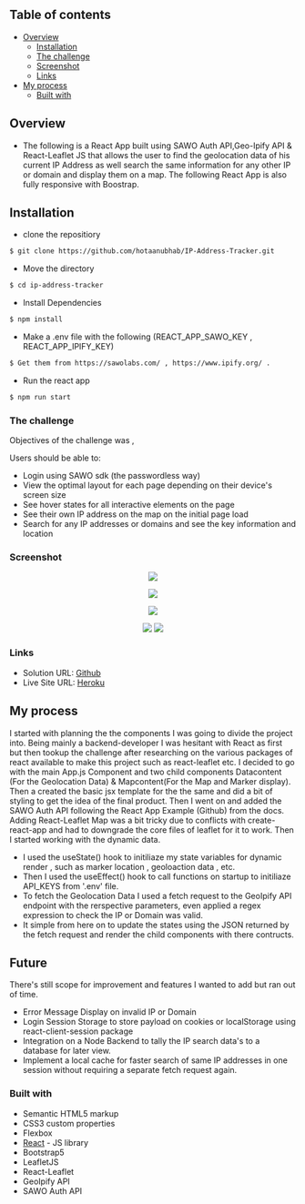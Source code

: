 ## Table of contents

- [Overview](#overview)
  - [Installation](#installation)
  - [The challenge](#the-challenge)
  - [Screenshot](#screenshot)
  - [Links](#links)
- [My process](#my-process)
  - [Built with](#built-with)

## Overview

- The following is a React App built using SAWO Auth API,Geo-Ipify API & React-Leaflet JS that allows the user to find the geolocation data of his current IP Address as well search the same information for any other IP or domain and display them on a map. The following React App is also fully responsive with Boostrap.

## Installation
- clone the repositiory
```sh
$ git clone https://github.com/hotaanubhab/IP-Address-Tracker.git
```
- Move the directory
```sh
$ cd ip-address-tracker
```
- Install Dependencies 
```sh
$ npm install
```
- Make a .env file with the following (REACT_APP_SAWO_KEY , REACT_APP_IPIFY_KEY)
```sh
$ Get them from https://sawolabs.com/ , https://www.ipify.org/ .
```
- Run the react app
```sh
$ npm run start
```

### The challenge

Objectives of the challenge was , 

Users should be able to:
- Login using SAWO sdk (the passwordless way)
- View the optimal layout for each page depending on their device's screen size
- See hover states for all interactive elements on the page
- See their own IP address on the map on the initial page load
- Search for any IP addresses or domains and see the key information and location

### Screenshot

<p align='center'><img src=screenshots\1.PNG>
<p align="center">
<p align='center'><img src=screenshots\2.PNG>
<p align="center">
<p align='center'><img src=screenshots\4.PNG>
<p align="center">
<img src=screenshots\3.PNG>
<img src=screenshots\5.PNG>

### Links

- Solution URL: [Github](https://github.com/hotaanubhab/IP-Address-Tracker)
- Live Site URL: [Heroku](https://ip-address-track.herokuapp.com/)

## My process

I started with planning the the components I was going to divide the project into. Being mainly a backend-developer I was hesitant with React as first but then tookup the challenge after researching on the various packages of react available to make this project such as react-leaflet etc. 
I decided to go with the main App.js Component and two child components Datacontent (For the Geolocation Data) & Mapcontent(For the Map and Marker display).
Then a created the basic jsx template for the the same and did a bit of styling to get the idea of the final product.
Then I went on and added the SAWO Auth API following the React App Example (Github) from the docs.
Adding React-Leaflet Map was a bit tricky due to conflicts with create-react-app and had to downgrade the core files of leaflet for it to work.
Then I started working with the dynamic data.
- I used the useState() hook to initiliaze my state variables for dynamic render , such as marker location , geoloaction data , etc.
- Then I used the useEffect() hook to call functions on startup to initiliaze API_KEYS from 
'.env' file.
- To fetch the Geolocation Data I used a fetch request to the GeoIpify API endpoint with the rerspective parameters, even applied a regex expression to check the IP or Domain was valid.
- It simple from here on to update the states using the JSON returned by the fetch request and render the child components with there contructs.


## Future

There's still scope for improvement and features I wanted to add but ran out of time. 
- Error Message Display on invalid IP or Domain
- Login Session Storage to store payload on cookies or localStorage using react-client-session package
- Integration on a Node Backend to tally the IP search data's to a database for later view.
- Implement a local cache for faster search of same IP addresses in one session without requiring a separate fetch request again.


### Built with

- Semantic HTML5 markup
- CSS3 custom properties
- Flexbox
- [React](https://reactjs.org/) - JS library
- Bootstrap5
- LeafletJS
- React-Leaflet
- GeoIpify API
- SAWO Auth API


